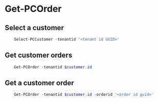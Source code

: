 # Get-PCOrder #

## Select a customer ##

```powershell
    Select-PCCustomer -tenantid '<tenant id GUID>'
```

## Get customer orders ##

```powershell
    Get-PCOrder -tenantid $customer.id
```

## Get a customer order ##

```powershell
    Get-PCOrder -tenantid $customer.id -orderid '<order id guid>'
```
